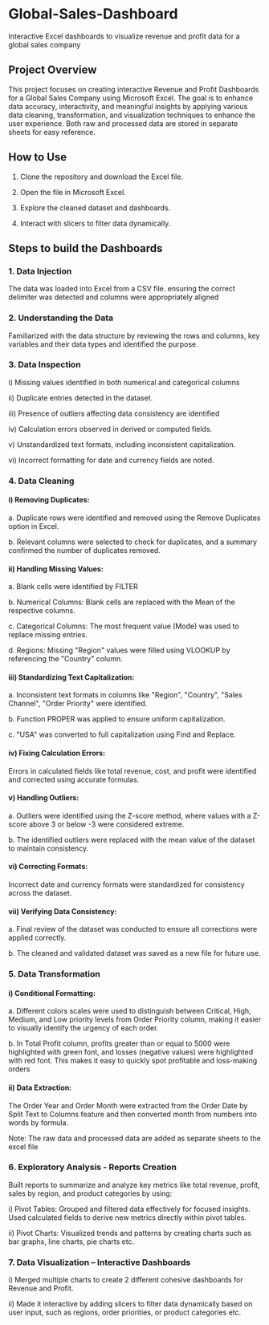 # Global-Sales-Dashboard
Interactive Excel dashboards to visualize revenue and profit data for a global sales company

## Project Overview
This project focuses on creating interactive Revenue and Profit Dashboards for a Global Sales Company using Microsoft Excel. The goal is to enhance data accuracy, interactivity, and meaningful insights by applying various data cleaning, transformation, and visualization techniques to enhance the user experience. Both raw and processed data are stored in separate sheets for easy reference. 

## How to Use

1. Clone the repository and download the Excel file.

2. Open the file in Microsoft Excel.

3. Explore the cleaned dataset and dashboards.

4. Interact with slicers to filter data dynamically.

## Steps to build the Dashboards

### 1. Data Injection 

The data was loaded into Excel from a CSV file. ensuring the correct delimiter was detected and columns were appropriately aligned 

### 2. Understanding the Data 

Familiarized with the data structure by reviewing the rows and columns, key variables and their data types and identified the purpose. 

### 3. Data Inspection 

i) Missing values identified in both numerical and categorical columns 

ii) Duplicate entries detected in the dataset. 

iii) Presence of outliers affecting data consistency are identified 

iv) Calculation errors observed in derived or computed fields. 

v) Unstandardized text formats, including inconsistent capitalization. 

vi) Incorrect formatting for date and currency fields are noted. 

### 4. Data Cleaning 

#### i) Removing Duplicates: 

  a. Duplicate rows were identified and removed using the Remove Duplicates option in Excel. 
  
  b. Relevant columns were selected to check for duplicates, and a summary confirmed the number of duplicates removed. 

#### ii) Handling Missing Values: 

  a. Blank cells were identified by FILTER 
  
  b. Numerical Columns: Blank cells are replaced with the Mean of the respective columns. 
  
  c. Categorical Columns: The most frequent value (Mode) was used to replace missing entries. 
  
  d. Regions: Missing "Region" values were filled using VLOOKUP by referencing the "Country" column. 

#### iii) Standardizing Text Capitalization: 

  a. Inconsistent text formats in columns like "Region", "Country", "Sales Channel", "Order Priority" were identified. 
  
  b. Function PROPER was applied to ensure uniform capitalization. 
  
  c. "USA" was converted to full capitalization using Find and Replace. 

#### iv) Fixing Calculation Errors: 

  Errors in calculated fields like total revenue, cost, and profit were identified and corrected using accurate formulas. 

#### v) Handling Outliers: 

  a. Outliers were identified using the Z-score method, where values with a Z-score above 3 or below -3 were considered extreme. 
  
  b. The identified outliers were replaced with the mean value of the dataset to maintain consistency. 

#### vi) Correcting Formats: 

  Incorrect date and currency formats were standardized for consistency across the dataset. 

#### vii) Verifying Data Consistency: 

  a. Final review of the dataset was conducted to ensure all corrections were applied correctly. 
  
  b. The cleaned and validated dataset was saved as a new file for future use. 

### 5. Data Transformation 

#### i) Conditional Formatting: 

  a. Different colors scales were used to distinguish between Critical, High, Medium, and Low priority levels from Order Priority column, making it easier to visually identify the urgency of each order. 
  
  b. In Total Profit column, profits greater than or equal to 5000 were highlighted with green font, and losses (negative values) were highlighted with red font. This makes it easy to quickly spot profitable and loss-making orders 

#### ii) Data Extraction: 

  The Order Year and Order Month were extracted from the Order Date by Split Text to Columns feature and then converted month from numbers into words by formula.  

Note: The raw data and processed data are added as separate sheets to the excel file 

### 6. Exploratory Analysis - Reports Creation  

Built reports to summarize and analyze key metrics like total revenue, profit, sales by region, and product categories by using: 

i) Pivot Tables: Grouped and filtered data effectively for focused insights. Used calculated fields to derive new metrics directly within pivot tables.  

ii) Pivot Charts: Visualized trends and patterns by creating charts such as bar graphs, line charts, pie charts etc. 

### 7. Data Visualization – Interactive Dashboards 

i) Merged multiple charts to create 2 different cohesive dashboards for Revenue and Profit. 

ii) Made it interactive by adding slicers to filter data dynamically based on user input, such as regions, order priorities, or product categories etc. 





 

 
